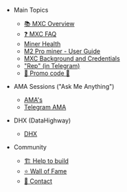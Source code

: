 - Main Topics   
    - [📚 MXC Overview](MDFiles/Handbook/handbook.md) 
    - [❓ MXC FAQ](MDFiles/Handbook/M2_FAQ.md)
    - [Miner Health](MDFiles/Handbook/miner_health.md)
    - [M2 Pro miner - User Guide](MDFiles/Handbook/manual.md)
    - [MXC Background and Credentials](MDFiles/Handbook/anti_fud.md)
    - ["Rep" (in Telegram)](MDFiles/Handbook/Rep.md)
    - [🤑 Promo code 🤑](MDFiles/Handbook/promocode.md)

- AMA Sessions ("Ask Me Anything")
    - [AMA's](MDFiles/AMA/AMA.md)
    - [Telegram AMA](MDFiles/AMA/TelegramAMA1.md)

- DHX (DataHighway)
    - [DHX](MDFiles/Handbook/DHX.md)

- Community
    - [🏗️ Help to build](MDFiles/Contact/contact.md)
    - [⭐ Wall of Fame](MDFiles/WallOfFame/main.md)
    - [📇 Contact](https://t.me/Dutchdev)


